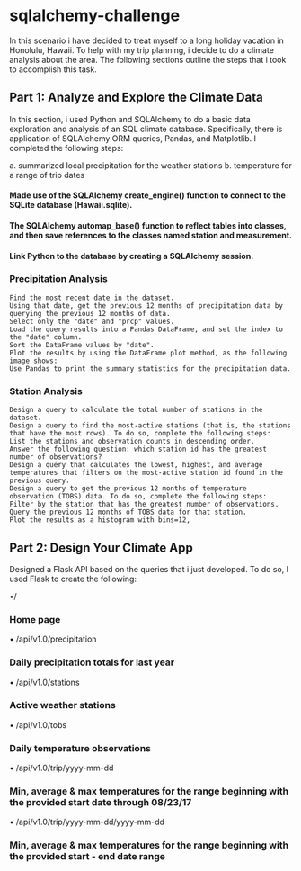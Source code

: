 # sqlalchemy-challenge

In this scenario i have decided to treat myself to a long holiday vacation in Honolulu, Hawaii. To help with my trip planning, i decide to do a climate analysis about the area. The following sections outline the steps that i took to accomplish this task.

## Part 1: Analyze and Explore the Climate Data
In this section, i used Python and SQLAlchemy to do a basic data exploration and analysis of an SQL climate database. Specifically, there is application of  SQLAlchemy ORM queries, Pandas, and Matplotlib. I completed the following steps:

a.	summarized local precipitation for the weather stations
b.	temperature for a range of trip dates

#### Made use of the SQLAlchemy create_engine() function to connect to the SQLite database (Hawaii.sqlite).
#### The SQLAlchemy automap_base() function to reflect tables into classes, and then save references to the classes named station and measurement.
#### Link Python to the database by creating a SQLAlchemy session.

### Precipitation Analysis
    Find the most recent date in the dataset.
    Using that date, get the previous 12 months of precipitation data by querying the previous 12 months of data.
    Select only the "date" and "prcp" values.
    Load the query results into a Pandas DataFrame, and set the index to the "date" column.
    Sort the DataFrame values by "date".
    Plot the results by using the DataFrame plot method, as the following image shows:
    Use Pandas to print the summary statistics for the precipitation data.

 ### Station Analysis
    Design a query to calculate the total number of stations in the dataset.
    Design a query to find the most-active stations (that is, the stations that have the most rows). To do so, complete the following steps:
    List the stations and observation counts in descending order.
    Answer the following question: which station id has the greatest number of observations?
    Design a query that calculates the lowest, highest, and average temperatures that filters on the most-active station id found in the previous query.
    Design a query to get the previous 12 months of temperature observation (TOBS) data. To do so, complete the following steps:
    Filter by the station that has the greatest number of observations.
    Query the previous 12 months of TOBS data for that station.
    Plot the results as a histogram with bins=12, 
    
    
## Part 2: Design Your Climate App
Designed a Flask API based on the queries that i just developed. To do so, I used Flask to create the following:

•/
### Home page
•	/api/v1.0/precipitation
### Daily precipitation totals for last year
•	/api/v1.0/stations
### Active weather stations
•	/api/v1.0/tobs
### Daily temperature observations 
•	/api/v1.0/trip/yyyy-mm-dd
### Min, average & max temperatures for the range beginning with the provided start date through 08/23/17
•	/api/v1.0/trip/yyyy-mm-dd/yyyy-mm-dd
### Min, average & max temperatures for the range beginning with the provided start - end date range


